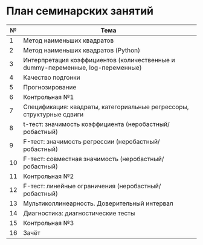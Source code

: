 # План семинарских занятий

|№|Тема|
|-|-|
|1|Метод наименьших квадратов|
|2|Метод наименьших квадратов (Python)|
|3|Интерпретация коэффициентов (количественные и dummy-переменные, log-переменные)|
|4|Качество подгонки|
|5|Прогнозирование|
|6|Контрольная №1|
|7|Спецификация: квадраты, категориальные регрессоры, структурные сдвиги|
|8|t-тест: значимость коэффициента (неробастный/робастный)|
|9|F-тест: значимость регрессии (неробастный/робастный)|
|10|F-тест: совместная значимость (неробастный/робастный)|
|11|Контрольная №2|
|12|F-тест: линейные ограничения (неробастный/робастный) |
|13|Мультиколлинеарность. Доверительный интервал|
|14|Диагностика: диагностические тесты|
|15|Контрольная №3|
|16|Зачёт|

